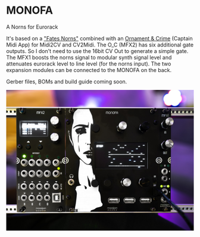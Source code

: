 # MONOFA
A Norns for Eurorack

It's based on a ["Fates Norns"](https://github.com/okyeron/fates) combined with an [Ornament & Crime](https://github.com/mxmxmx/O_C) (Captain Midi App) for Midi2CV and CV2Midi. The O_C (MFX2) has six additional gate outputs. So I don't need to use the 16bit CV Out to generate a simple gate. The MFX1 boosts the norns signal to modular synth signal level and attenuates eurorack level to line level (for the norns input). The two expansion modules can be connected to the MONOFA on the back.

Gerber files, BOMs and build guide coming soon.

![maasijam monofa](images/monofa_maasijam.jpg)
